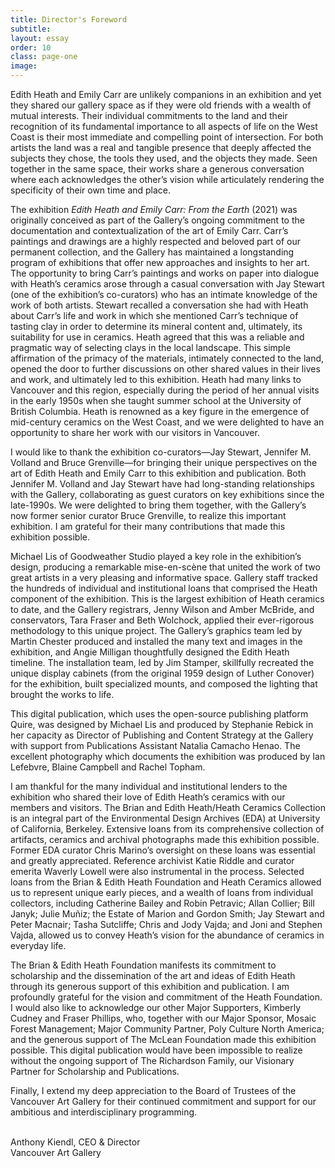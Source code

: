 ```yaml
---
title: Director's Foreword
subtitle: 
layout: essay
order: 10
class: page-one
image: 
---
```


Edith Heath and Emily Carr are unlikely companions in an exhibition and yet they shared our gallery space as if they were old friends with a wealth of mutual interests. Their individual commitments to the land and their recognition of its fundamental importance to all aspects of life on the West Coast is their most immediate and compelling point of intersection. For both artists the land was a real and tangible presence that deeply affected the subjects they chose, the tools they used, and the objects they made. Seen together in the same space, their works share a generous conversation where each acknowledges the other’s vision while articulately rendering the specificity of their own time and place. 

The exhibition *Edith Heath and Emily Carr: From the Earth* (2021) was originally conceived as part of the Gallery’s ongoing commitment to the documentation and contextualization of the art of Emily Carr. Carr’s paintings and drawings are a highly respected and beloved part of our permanent collection, and the Gallery has maintained a longstanding program of exhibitions that offer new approaches and insights to her art. The opportunity to bring Carr’s paintings and works on paper into dialogue with Heath’s ceramics arose through a casual conversation with Jay Stewart (one of the exhibition’s co-curators) who has an intimate knowledge of the work of both artists. Stewart recalled a conversation she had with Heath about Carr’s life and work in which she mentioned Carr’s technique of tasting clay in order to determine its mineral content and, ultimately, its suitability for use in ceramics. Heath agreed that this was a reliable and pragmatic way of selecting clays in the local landscape. This simple affirmation of the primacy of the materials, intimately connected to the land, opened the door to further discussions on other shared values in their lives and work, and ultimately led to this exhibition. Heath had many links to Vancouver and this region, especially during the period of her annual visits in the early 1950s when she taught summer school at the University of British Columbia. Heath is renowned as a key figure in the emergence of mid-century ceramics on the West Coast, and we were delighted to have an opportunity to share her work with our visitors in Vancouver. 

I would like to thank the exhibition co-curators—Jay Stewart, Jennifer M. Volland and Bruce Grenville—for bringing their unique perspectives on the art of Edith Heath and Emily Carr to this exhibition and publication. Both Jennifer M. Volland and Jay Stewart have had long-standing relationships with the Gallery, collaborating as guest curators on key exhibitions since the late-1990s. We were delighted to bring them together, with the Gallery’s now former senior curator Bruce Grenville, to realize this important exhibition. I am grateful for their many contributions that made this exhibition possible. 

Michael Lis of Goodweather Studio played a key role in the exhibition’s design, producing a remarkable mise-en-scène that united the work of two great artists in a very pleasing and informative space. Gallery staff tracked the hundreds of individual and institutional loans that comprised the Heath component of the exhibition. This is the largest exhibition of Heath ceramics to date, and the Gallery registrars, Jenny Wilson and Amber McBride, and conservators, Tara Fraser and Beth Wolchock, applied their ever-rigorous methodology to this unique project. The Gallery’s graphics team led by Martin Chester produced and installed the many text and images in the exhibition, and Angie Milligan thoughtfully designed the Edith Heath timeline. The installation team, led by Jim Stamper, skillfully recreated the unique display cabinets (from the original 1959 design of Luther Conover) for the exhibition, built specialized mounts, and composed the lighting that brought the works to life. 

This digital publication, which uses the open-source publishing platform Quire, was designed by Michael Lis and produced by Stephanie Rebick in her capacity as Director of Publishing and Content Strategy at the Gallery with support from Publications Assistant Natalia Camacho Henao. The excellent photography which documents the exhibition was produced by Ian Lefebvre, Blaine Campbell and Rachel Topham. 

I am thankful for the many individual and institutional lenders to the exhibition who shared their love of Edith Heath’s ceramics with our members and visitors. The Brian and Edith Heath/Heath Ceramics Collection is an integral part of the Environmental Design Archives (EDA) at University of California, Berkeley. Extensive loans from its comprehensive collection of artifacts, ceramics and archival photographs made this exhibition possible. Former EDA curator Chris Marino’s oversight on these loans was essential and greatly appreciated. Reference archivist Katie Riddle and curator emerita Waverly Lowell were also instrumental in the process. Selected loans from the Brian & Edith Heath Foundation and Heath Ceramics allowed us to represent unique early pieces, and a wealth of loans from individual collectors, including Catherine Bailey and Robin Petravic; Allan Collier; Bill Janyk; Julie Muñiz; the Estate of Marion and Gordon Smith; Jay Stewart and Peter Macnair; Tasha Sutcliffe; Chris and Jody Vajda; and Joni and Stephen Vajda, allowed us to convey Heath’s vision for the abundance of ceramics in everyday life. 

The Brian & Edith Heath Foundation manifests its commitment to scholarship and the dissemination of the art and ideas of Edith Heath through its generous support of this exhibition and publication. I am profoundly grateful for the vision and commitment of the Heath Foundation. I would also like to acknowledge our other Major Supporters, Kimberly Cudney and Fraser Phillips, who, together with our Major Sponsor, Mosaic Forest Management; Major Community Partner, Poly Culture North America; and the generous support of The McLean Foundation made this exhibition possible. This digital publication would have been impossible to realize without the ongoing support of The Richardson Family, our Visionary Partner for Scholarship and Publications. 

Finally, I extend my deep appreciation to the Board of Trustees of the Vancouver Art Gallery for their continued commitment and support for our ambitious and interdisciplinary programming.

<br/>
Anthony Kiendl, CEO & Director<br/>
Vancouver Art Gallery 
